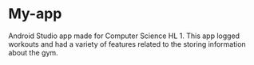 # My-app
Android Studio app made for Computer Science HL 1. This app logged workouts and had a variety of features related to the storing information about the gym. 
